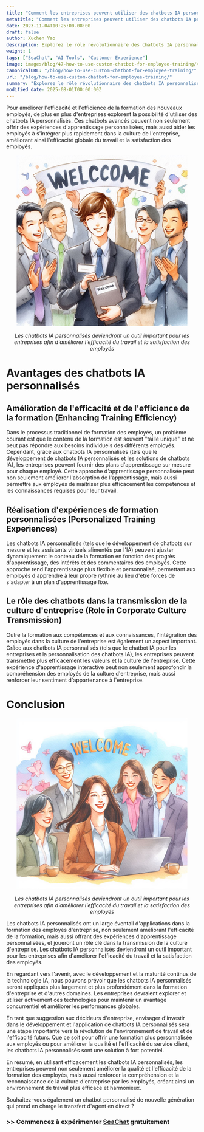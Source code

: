 ```yaml
---
title: "Comment les entreprises peuvent utiliser des chatbots IA personnalisés pour simplifier la formation des employés"
metatitle: "Comment les entreprises peuvent utiliser des chatbots IA personnalisés pour simplifier la formation des employés | Série SeaChat Nouvelle Génération"
date: 2023-11-04T10:25:00-08:00
draft: false
author: Xuchen Yao
description: Explorez le rôle révolutionnaire des chatbots IA personnalisés dans l'amélioration de l'efficacité de la formation des employés et des expériences d'apprentissage personnalisées, et analysez leur rôle clé dans la transmission de la culture d'entreprise et l'amélioration de l'efficacité commerciale.
weight: 1
tags: ["SeaChat", "AI Tools", "Customer Experience"]
image: images/blog/47-how-to-use-custom-chatbot-for-employee-training/47-how-to-use-custom-chatbot-for-employee-training.png
canonicalURL: "/blog/how-to-use-custom-chatbot-for-employee-training/"
url: "/blog/how-to-use-custom-chatbot-for-employee-training/"
summary: "Explorez le rôle révolutionnaire des chatbots IA personnalisés dans l'amélioration de l'efficacité de la formation des employés et des expériences d'apprentissage personnalisées, et analysez leur rôle clé dans la transmission de la culture d'entreprise et l'amélioration de l'efficacité commerciale."
modified_date: 2025-08-01T00:00:00Z
---
```


Pour améliorer l'efficacité et l'efficience de la formation des nouveaux employés, de plus en plus d'entreprises explorent la possibilité d'utiliser des chatbots IA personnalisés. Ces chatbots avancés peuvent non seulement offrir des expériences d'apprentissage personnalisées, mais aussi aider les employés à s'intégrer plus rapidement dans la culture de l'entreprise, améliorant ainsi l'efficacité globale du travail et la satisfaction des employés.

<center>
<img height="450px" src="/images/blog/47-how-to-use-custom-chatbot-for-employee-training/1-custom-chatbot-makes-onboarding-easy.jpeg" alt="Les chatbots IA personnalisés deviendront un outil important pour les entreprises afin d'améliorer l'efficacité du travail et la satisfaction des employés"/>

*Les chatbots IA personnalisés deviendront un outil important pour les entreprises afin d'améliorer l'efficacité du travail et la satisfaction des employés*
</center>


# Avantages des chatbots IA personnalisés

## Amélioration de l'efficacité et de l'efficience de la formation (Enhancing Training Efficiency)
Dans le processus traditionnel de formation des employés, un problème courant est que le contenu de la formation est souvent "taille unique" et ne peut pas répondre aux besoins individuels des différents employés. Cependant, grâce aux chatbots IA personnalisés (tels que le développement de chatbots IA personnalisés et les solutions de chatbots IA), les entreprises peuvent fournir des plans d'apprentissage sur mesure pour chaque employé. Cette approche d'apprentissage personnalisée peut non seulement améliorer l'absorption de l'apprentissage, mais aussi permettre aux employés de maîtriser plus efficacement les compétences et les connaissances requises pour leur travail.

## Réalisation d'expériences de formation personnalisées (Personalized Training Experiences)
Les chatbots IA personnalisés (tels que le développement de chatbots sur mesure et les assistants virtuels alimentés par l'IA) peuvent ajuster dynamiquement le contenu de la formation en fonction des progrès d'apprentissage, des intérêts et des commentaires des employés. Cette approche rend l'apprentissage plus flexible et personnalisé, permettant aux employés d'apprendre à leur propre rythme au lieu d'être forcés de s'adapter à un plan d'apprentissage fixe.

## Le rôle des chatbots dans la transmission de la culture d'entreprise (Role in Corporate Culture Transmission)
Outre la formation aux compétences et aux connaissances, l'intégration des employés dans la culture de l'entreprise est également un aspect important. Grâce aux chatbots IA personnalisés (tels que le chatbot IA pour les entreprises et la personnalisation des chatbots IA), les entreprises peuvent transmettre plus efficacement les valeurs et la culture de l'entreprise. Cette expérience d'apprentissage interactive peut non seulement approfondir la compréhension des employés de la culture d'entreprise, mais aussi renforcer leur sentiment d'appartenance à l'entreprise.


# Conclusion

<center>
<img height="450px" src="/images/blog/47-how-to-use-custom-chatbot-for-employee-training/2-focus-on-employee-happiness-by-smooth-training.jpeg" alt="Les chatbots IA personnalisés deviendront un outil important pour les entreprises afin d'améliorer l'efficacité du travail et la satisfaction des employés"/>

*Les chatbots IA personnalisés deviendront un outil important pour les entreprises afin d'améliorer l'efficacité du travail et la satisfaction des employés*
</center>

Les chatbots IA personnalisés ont un large éventail d'applications dans la formation des employés d'entreprise, non seulement améliorant l'efficacité de la formation, mais aussi offrant des expériences d'apprentissage personnalisées, et joueront un rôle clé dans la transmission de la culture d'entreprise. Les chatbots IA personnalisés deviendront un outil important pour les entreprises afin d'améliorer l'efficacité du travail et la satisfaction des employés.

En regardant vers l'avenir, avec le développement et la maturité continus de la technologie IA, nous pouvons prévoir que les chatbots IA personnalisés seront appliqués plus largement et plus profondément dans la formation d'entreprise et d'autres domaines. Les entreprises devraient explorer et utiliser activement ces technologies pour maintenir un avantage concurrentiel et améliorer les performances globales.

En tant que suggestion aux décideurs d'entreprise, envisager d'investir dans le développement et l'application de chatbots IA personnalisés sera une étape importante vers la révolution de l'environnement de travail et de l'efficacité futurs. Que ce soit pour offrir une formation plus personnalisée aux employés ou pour améliorer la qualité et l'efficacité du service client, les chatbots IA personnalisés sont une solution à fort potentiel.

En résumé, en utilisant efficacement les chatbots IA personnalisés, les entreprises peuvent non seulement améliorer la qualité et l'efficacité de la formation des employés, mais aussi renforcer la compréhension et la reconnaissance de la culture d'entreprise par les employés, créant ainsi un environnement de travail plus efficace et harmonieux.

Souhaitez-vous également un chatbot personnalisé de nouvelle génération qui prend en charge le transfert d'agent en direct ?

### >> Commencez à expérimenter [SeaChat](https://chat.seasalt.ai/?utm_source=blog) gratuitement
